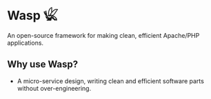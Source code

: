 # Wasp 𓆤
An open-source framework for making clean, efficient Apache/PHP applications.

## Why use Wasp?
* A micro-service design, writing clean and efficient software parts without over-engineering.

